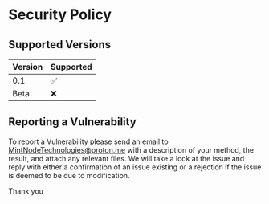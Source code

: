 # Security Policy

## Supported Versions

| Version | Supported          |
| ------- | ------------------ |
| 0.1| :white_check_mark: |
| Beta| :x: |

## Reporting a Vulnerability

To report a Vulnerability please send an email to MintNodeTechnologies@proton.me with a description of your method,
the result, and attach any relevant files. We will take a look at the issue and reply with either a confirmation of
an issue existing or a rejection if the issue is deemed to be due to modification.

Thank you
